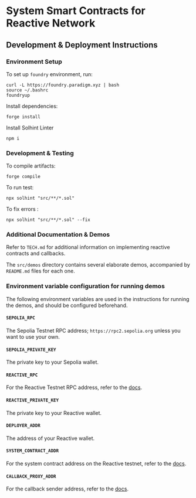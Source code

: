 # System Smart Contracts for Reactive Network

## Development & Deployment Instructions

### Environment Setup

To set up `foundry` environment, run:

```
curl -L https://foundry.paradigm.xyz | bash
source ~/.bashrc
foundryup
```

Install dependencies:

```
forge install
```

Install Solhint Linter

```
npm i
```

### Development & Testing

To compile artifacts:

```
forge compile

```


To run test:
```
npx solhint "src/**/*.sol"

```

To fix errors :
```
npx solhint "src/**/*.sol" --fix

```


### Additional Documentation & Demos

Refer to `TECH.md` for additional information on implementing reactive contracts and callbacks.

The `src/demos` directory contains several elaborate demos, accompanied by `README.md` files for each one.

### Environment variable configuration for running demos

The following environment variables are used in the instructions for running the demos, and should be configured beforehand.

#### `SEPOLIA_RPC`

The Sepolia Testnet RPC address; `https://rpc2.sepolia.org` unless you want to use your own.

#### `SEPOLIA_PRIVATE_KEY`

The private key to your Sepolia wallet.

#### `REACTIVE_RPC`

For the Reactive Testnet RPC address, refer to the [docs](https://dev.reactive.network/kopli-testnet#kopli-testnet-information).

#### `REACTIVE_PRIVATE_KEY`

The private key to your Reactive wallet.

#### `DEPLOYER_ADDR`

The address of your Reactive wallet.

#### `SYSTEM_CONTRACT_ADDR`

For the system contract address on the Reactive testnet, refer to the [docs](https://dev.reactive.network/kopli-testnet#kopli-testnet-information).

#### `CALLBACK_PROXY_ADDR`

For the callback sender address, refer to the [docs](https://dev.reactive.network/kopli-testnet#kopli-testnet-information).